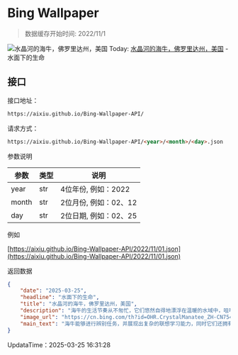 # Bing Wallpaper

> 数据缓存开始时间: 2022/11/1

![水晶河的海牛，佛罗里达州，美国](https://cn.bing.com/th?id=OHR.CrystalManatee_ZH-CN7547286414_1920x1080.webp)
Today: [水晶河的海牛，佛罗里达州，美国](https://cn.bing.com/th?id=OHR.CrystalManatee_ZH-CN7547286414_1920x1080.webp) - 水面下的生命

## 接口

接口地址：

```html
https://aixiu.github.io/Bing-Wallpaper-API/
```

请求方式：

```html
https://aixiu.github.io/Bing-Wallpaper-API/<year>/<month>/<day>.json
```

参数说明

| 参数 | 类型 | 说明 |
| - | - | - |
| year | str | 4位年份, 例如：2022 |
| month | str | 2位月份, 例如：02、12 |
| day | str | 2位日期, 例如：02、25 |

例如

[https://aixiu.github.io/Bing-Wallpaper-API/2022/11/01.json](https://aixiu.github.io/Bing-Wallpaper-API/2022/11/01.json)

返回数据

```json
{
    "date": "2025-03-25",
    "headline": "水面下的生命",
    "title": "水晶河的海牛，佛罗里达州，美国",
    "description": "海牛的生活节奏从不匆忙，它们悠然自得地漂浮在温暖的水域中，咀嚼着海草，静静地度过数百万年的岁月。然而，尽管它们天性温顺，却正面临严峻的生存威胁。为此，每年 3 月的最后一个星期三被定为海牛感恩日，旨在提高人们对海牛保护的意识。",
    "image_url": "https://cn.bing.com/th?id=OHR.CrystalManatee_ZH-CN7547286414_1920x1080.webp",
    "main_text": "海牛能够进行辨别任务，并展现出复杂的联想学习能力，同时它们还拥有良好的长期记忆。"
}
```

UpdataTime：2025-03-25 16:31:28
